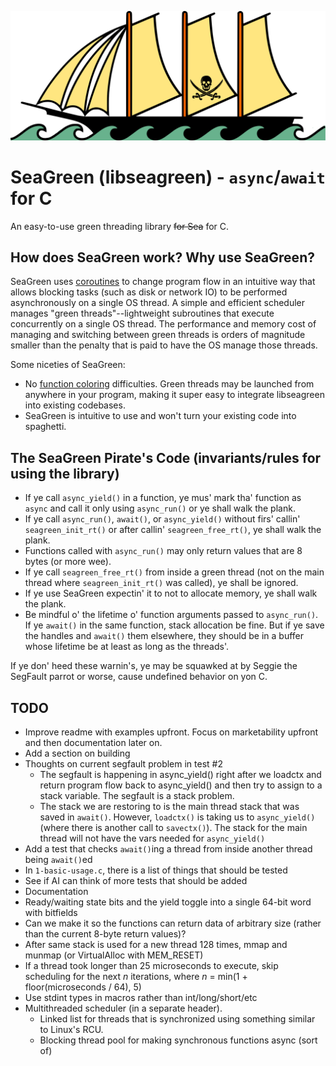 ![SeaGreen Pirate Ship Icon](/seagreen-pirate-ship-icon.svg)

# SeaGreen (libseagreen) - `async`/`await` for C

An easy-to-use green threading library ~~for Sea~~ for C.

## How does SeaGreen work? Why use SeaGreen?

SeaGreen uses [coroutines](https://en.wikipedia.org/wiki/Coroutine) to change program flow in an intuitive way that allows blocking tasks (such as disk or network IO) to be performed asynchronously on a single OS thread. A simple and efficient scheduler manages "green threads"--lightweight subroutines that execute concurrently on a single OS thread. The performance and memory cost of managing and switching between green threads is orders of magnitude smaller than the penalty that is paid to have the OS manage those threads.

Some niceties of SeaGreen:

* No [function coloring](https://journal.stuffwithstuff.com/2015/02/01/what-color-is-your-function/) difficulties. Green threads may be launched from anywhere in your program, making it super easy to integrate libseagreen into existing codebases.
* SeaGreen is intuitive to use and won't turn your existing code into spaghetti.

## The SeaGreen Pirate's Code (invariants/rules for using the library)

* If ye call `async_yield()` in a function, ye mus' mark tha' function as `async` and call it only using `async_run()` or ye shall walk the plank.
* If ye call `async_run()`, `await()`, or `async_yield()` without firs' callin' `seagreen_init_rt()` or after callin' `seagreen_free_rt()`, ye shall walk the plank.
* Functions called with `async_run()` may only return values that are 8 bytes (or more wee).
* If ye call `seagreen_free_rt()` from inside a green thread (not on the main thread where `seagreen_init_rt()` was called), ye shall be ignored.
* If ye use SeaGreen expectin' it to not to allocate memory, ye shall walk the plank.
* Be mindful o' the lifetime o' function arguments passed to `async_run()`. If ye `await()` in the same function, stack allocation be fine. But if ye save the handles and `await()` them elsewhere, they should be in a buffer whose lifetime be at least as long as the threads'.

If ye don' heed these warnin's, ye may be squawked at by Seggie the SegFault parrot or worse, cause undefined behavior on yon C.

## TODO

* Improve readme with examples upfront. Focus on marketability upfront and then documentation later on.
* Add a section on building
* Thoughts on current segfault problem in test #2
  - The segfault is happening in async_yield() right after we loadctx and return program flow back to async_yield() and then try to assign to a stack variable. The segfault is a stack problem.
  - The stack we are restoring to is the main thread stack that was saved in `await()`. However, `loadctx()` is taking us to `async_yield()` (where there is another call to `savectx()`). The stack for the main thread will not have the vars needed for `async_yield()`
* Add a test that checks `await()`ing a thread from inside another thread being `await()`ed
* In `1-basic-usage.c`, there is a list of things that should be tested
* See if AI can think of more tests that should be added
* Documentation
* Ready/waiting state bits and the yield toggle into a single 64-bit word with bitfields
* Can we make it so the functions can return data of arbitrary size (rather than the current 8-byte return values)?
* After same stack is used for a new thread 128 times, mmap and munmap (or VirtualAlloc with MEM_RESET)
* If a thread took longer than 25 microseconds to execute, skip scheduling for the next *n* iterations, where *n* = min(1 + floor(microseconds / 64), 5)
* Use stdint types in macros rather than int/long/short/etc
* Multithreaded scheduler (in a separate header).
  - Linked list for threads that is synchronized using something similar to Linux's RCU.
  - Blocking thread pool for making synchronous functions async (sort of)
